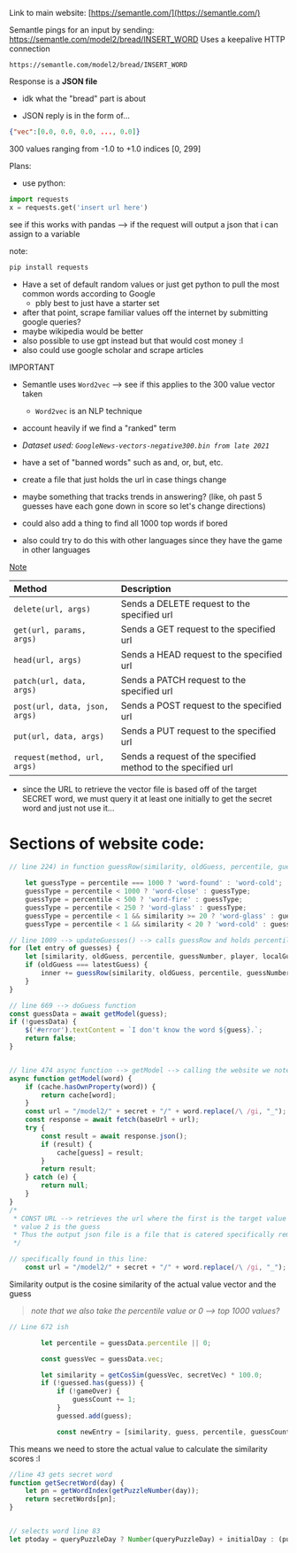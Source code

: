 


Link to main website: [https://semantle.com/](https://semantle.com/)

Semantle pings for an input by sending: https://semantle.com/model2/bread/INSERT_WORD
Uses a keepalive HTTP connection

```url
https://semantle.com/model2/bread/INSERT_WORD
```

Response is a **JSON file**
- idk what the "bread" part is about

- JSON reply is in the form of...

```json
{"vec":[0.0, 0.0, 0.0, ..., 0.0]}
```
300 values ranging from -1.0 to +1.0
indices [0, 299]



Plans:
- use python:
```python
import requests
x = requests.get('insert url here')
```

see if this works with pandas --> if the request will output a json that i can assign to a variable

note:
```powershell
pip install requests
```

- Have a set of default random values or just get python to pull the most common words according to Google
    - pbly best to just have a starter set
- after that point, scrape familiar values off the internet by submitting google queries?
- maybe wikipedia would be better
- also possible to use gpt instead but that would cost money :l
- also could use google scholar and scrape articles


IMPORTANT
- Semantle uses `Word2vec` --> see if this applies to the 300 value vector taken
    - `Word2vec` is an NLP technique 
- account heavily if we find a "ranked" term

- *Dataset used: `GoogleNews-vectors-negative300.bin from late 2021`*


- have a set of "banned words" such as and, or, but, etc.

- create a file that just holds the url in case things change
- maybe something that tracks trends in answering? (like, oh past 5 guesses have each gone down in score so let's change directions)

- could also add a thing to find all 1000 top words if bored
- also could try to do this with other languages since they have the game in other languages



[Note](https://www.w3schools.com/python/module_requests.asp)

Method                          | Description
| :---------------------------- | :---- |
`delete(url, args)`             | Sends a DELETE request to the specified url
`get(url, params, args)`        | Sends a GET request to the specified url
`head(url, args)`               | Sends a HEAD request to the specified url
`patch(url, data, args)`        | Sends a PATCH request to the specified url
`post(url, data, json, args)`   | Sends a POST request to the specified url
`put(url, data, args)`          | Sends a PUT request to the specified url
`request(method, url, args)`    | Sends a request of the specified method to the specified url




- since the URL to retrieve the vector file is based off of the target SECRET word, we must query it at least one initially to get the secret word and just not use it...









# Sections of website code:

```js
// line 224) in function guessRow(similarity, oldGuess, percentile, guessNumber, guess, player, isLocal = true) {

    let guessType = percentile === 1000 ? 'word-found' : 'word-cold';
    guessType = percentile < 1000 ? 'word-close' : guessType;
    guessType = percentile < 500 ? 'word-fire' : guessType;
    guessType = percentile < 250 ? 'word-glass' : guessType;
    guessType = percentile < 1 && similarity >= 20 ? 'word-glass' : guessType;
    guessType = percentile < 1 && similarity < 20 ? 'word-cold' : guessType;
```


```js
// line 1009 --> updateGuesses() --> calls guessRow and holds percentiles
for (let entry of guesses) {
    let [similarity, oldGuess, percentile, guessNumber, player, localGuess] = entry;
    if (oldGuess === latestGuess) {
        inner += guessRow(similarity, oldGuess, percentile, guessNumber, latestGuess, player, localGuess);
    }
}
```


```js
// line 669 --> doGuess function
const guessData = await getModel(guess);
if (!guessData) {
    $('#error').textContent = `I don't know the word ${guess}.`;
    return false;
}


// line 474 async function --> getModel --> calling the website we noted
async function getModel(word) {
    if (cache.hasOwnProperty(word)) {
        return cache[word];
    }
    const url = "/model2/" + secret + "/" + word.replace(/\ /gi, "_");
    const response = await fetch(baseUrl + url);
    try {
        const result = await response.json();
        if (result) {
            cache[guess] = result;
        }
        return result;
    } catch (e) {
        return null;
    }
}
/* 
 * CONST URL --> retrieves the url where the first is the target value itself
 * value 2 is the guess
 * Thus the output json file is a file that is catered specifically remotely for this case
 */

// specifically found in this line:
    const url = "/model2/" + secret + "/" + word.replace(/\ /gi, "_");

```




Similarity output is the cosine similarity of the actual value vector and the guess
> *note that we also take the percentile value or 0 --> top 1000 values?*

```js
// Line 672 ish

        let percentile = guessData.percentile || 0;

        const guessVec = guessData.vec;

        let similarity = getCosSim(guessVec, secretVec) * 100.0;
        if (!guessed.has(guess)) {
            if (!gameOver) {
                guessCount += 1;
            }
            guessed.add(guess);

            const newEntry = [similarity, guess, percentile, guessCount,...
```
This means we need to store the actual value to calculate the similarity scores :l






```js
//line 43 gets secret word
function getSecretWord(day) {
    let pn = getWordIndex(getPuzzleNumber(day));
    return secretWords[pn];
}


// selects word line 83
let ptoday = queryPuzzleDay ? Number(queryPuzzleDay) + initialDay : (puzzleDay ? Number(puzzleDay) : today);
```